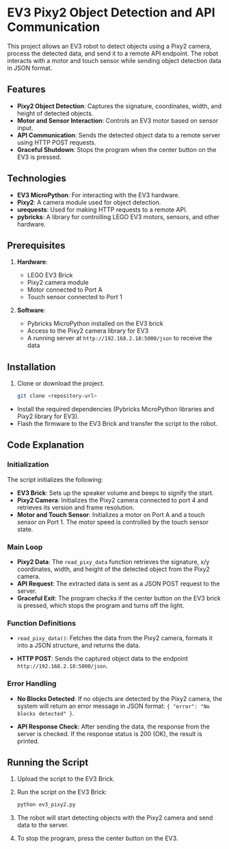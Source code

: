 # EV3 Pixy2 Object Detection and API Communication

This project allows an EV3 robot to detect objects using a Pixy2 camera, process the detected data, and send it to a remote API endpoint. The robot interacts with a motor and touch sensor while sending object detection data in JSON format.

## Features

- **Pixy2 Object Detection**: Captures the signature, coordinates, width, and height of detected objects.
- **Motor and Sensor Interaction**: Controls an EV3 motor based on sensor input.
- **API Communication**: Sends the detected object data to a remote server using HTTP POST requests.
- **Graceful Shutdown**: Stops the program when the center button on the EV3 is pressed.

## Technologies

- **EV3 MicroPython**: For interacting with the EV3 hardware.
- **Pixy2**: A camera module used for object detection.
- **urequests**: Used for making HTTP requests to a remote API.
- **pybricks**: A library for controlling LEGO EV3 motors, sensors, and other hardware.

## Prerequisites

1. **Hardware**:
   - LEGO EV3 Brick
   - Pixy2 camera module
   - Motor connected to Port A
   - Touch sensor connected to Port 1

2. **Software**:
   - Pybricks MicroPython installed on the EV3 brick
   - Access to the Pixy2 camera library for EV3
   - A running server at `http://192.168.2.18:5000/json` to receive the data

## Installation

1. Clone or download the project.
   
   ```bash
   git clone <repository-url>


- Install the required dependencies (Pybricks MicroPython libraries and Pixy2 library for EV3).
- Flash the firmware to the EV3 Brick and transfer the script to the robot.

## Code Explanation

### Initialization

The script initializes the following:

- **EV3 Brick**: Sets up the speaker volume and beeps to signify the start.
- **Pixy2 Camera**: Initializes the Pixy2 camera connected to port 4 and retrieves its version and frame resolution.
- **Motor and Touch Sensor**: Initializes a motor on Port A and a touch sensor on Port 1. The motor speed is controlled by the touch sensor state.

### Main Loop

- **Pixy2 Data**: The `read_pixy_data` function retrieves the signature, x/y coordinates, width, and height of the detected object from the Pixy2 camera.
- **API Request**: The extracted data is sent as a JSON POST request to the server.
- **Graceful Exit**: The program checks if the center button on the EV3 brick is pressed, which stops the program and turns off the light.

### Function Definitions

- `read_pixy_data()`: Fetches the data from the Pixy2 camera, formats it into a JSON structure, and returns the data.
  
- **HTTP POST**: Sends the captured object data to the endpoint `http://192.168.2.18:5000/json`.

### Error Handling

- **No Blocks Detected**: If no objects are detected by the Pixy2 camera, the system will return an error message in JSON format: `{ "error": "No blocks detected" }`.
  
- **API Response Check**: After sending the data, the response from the server is checked. If the response status is 200 (OK), the result is printed.

## Running the Script

1. Upload the script to the EV3 Brick.
2. Run the script on the EV3 Brick:

   ```bash
   python ev3_pixy2.py

3. The robot will start detecting objects with the Pixy2 camera and send data to the server.
4. To stop the program, press the center button on the EV3.
